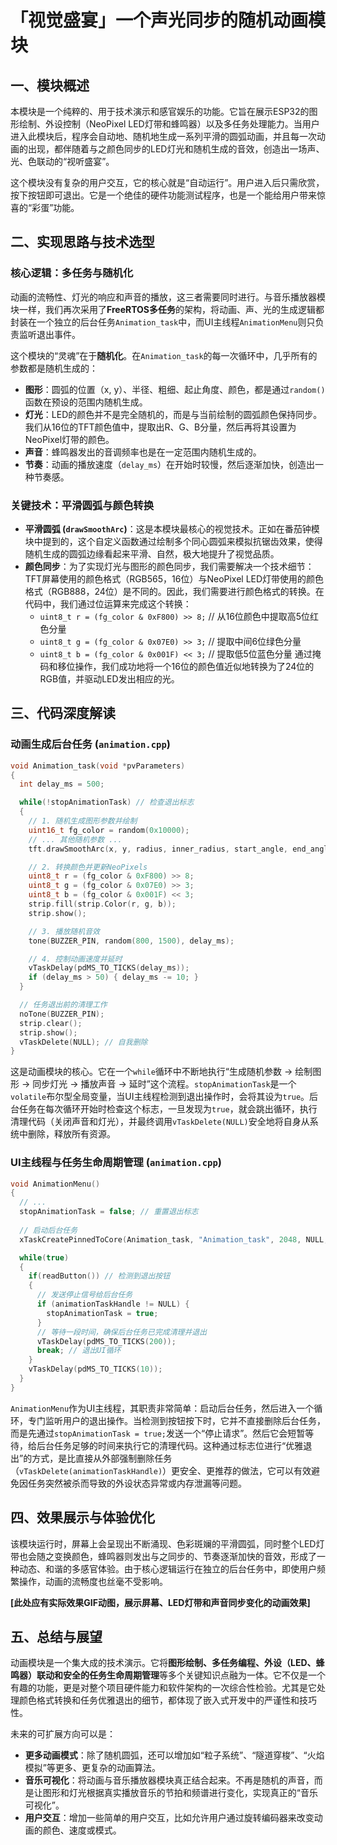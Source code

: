 # 「视觉盛宴」一个声光同步的随机动画模块

## 一、模块概述

本模块是一个纯粹的、用于技术演示和感官娱乐的功能。它旨在展示ESP32的图形绘制、外设控制（NeoPixel LED灯带和蜂鸣器）以及多任务处理能力。当用户进入此模块后，程序会自动地、随机地生成一系列平滑的圆弧动画，并且每一次动画的出现，都伴随着与之颜色同步的LED灯光和随机生成的音效，创造出一场声、光、色联动的“视听盛宴”。

这个模块没有复杂的用户交互，它的核心就是“自动运行”。用户进入后只需欣赏，按下按钮即可退出。它是一个绝佳的硬件功能测试程序，也是一个能给用户带来惊喜的“彩蛋”功能。

## 二、实现思路与技术选型

### 核心逻辑：多任务与随机化

动画的流畅性、灯光的响应和声音的播放，这三者需要同时进行。与音乐播放器模块一样，我们再次采用了**FreeRTOS多任务**的架构，将动画、声、光的生成逻辑都封装在一个独立的后台任务`Animation_task`中，而UI主线程`AnimationMenu`则只负责监听退出事件。

这个模块的“灵魂”在于**随机化**。在`Animation_task`的每一次循环中，几乎所有的参数都是随机生成的：
-   **图形**：圆弧的位置（x, y）、半径、粗细、起止角度、颜色，都是通过`random()`函数在预设的范围内随机生成。
-   **灯光**：LED的颜色并不是完全随机的，而是与当前绘制的圆弧颜色保持同步。我们从16位的TFT颜色值中，提取出R、G、B分量，然后再将其设置为NeoPixel灯带的颜色。
-   **声音**：蜂鸣器发出的音调频率也是在一定范围内随机生成的。
-   **节奏**：动画的播放速度（`delay_ms`）在开始时较慢，然后逐渐加快，创造出一种节奏感。

### 关键技术：平滑圆弧与颜色转换

-   **平滑圆弧 (`drawSmoothArc`)**：这是本模块最核心的视觉技术。正如在番茄钟模块中提到的，这个自定义函数通过绘制多个同心圆弧来模拟抗锯齿效果，使得随机生成的圆弧边缘看起来平滑、自然，极大地提升了视觉品质。
-   **颜色同步**：为了实现灯光与图形的颜色同步，我们需要解决一个技术细节：TFT屏幕使用的颜色格式（RGB565，16位）与NeoPixel LED灯带使用的颜色格式（RGB888，24位）是不同的。因此，我们需要进行颜色格式的转换。在代码中，我们通过位运算来完成这个转换：
    -   `uint8_t r = (fg_color & 0xF800) >> 8;` // 从16位颜色中提取高5位红色分量
    -   `uint8_t g = (fg_color & 0x07E0) >> 3;` // 提取中间6位绿色分量
    -   `uint8_t b = (fg_color & 0x001F) << 3;` // 提取低5位蓝色分量
    通过掩码和移位操作，我们成功地将一个16位的颜色值近似地转换为了24位的RGB值，并驱动LED发出相应的光。

## 三、代码深度解读

### 动画生成后台任务 (`animation.cpp`)

```cpp
void Animation_task(void *pvParameters)
{
  int delay_ms = 500;

  while(!stopAnimationTask) // 检查退出标志
  {
    // 1. 随机生成图形参数并绘制
    uint16_t fg_color = random(0x10000);
    // ... 其他随机参数 ...
    tft.drawSmoothArc(x, y, radius, inner_radius, start_angle, end_angle, fg_color, bg_color, arc_end);

    // 2. 转换颜色并更新NeoPixels
    uint8_t r = (fg_color & 0xF800) >> 8;
    uint8_t g = (fg_color & 0x07E0) >> 3;
    uint8_t b = (fg_color & 0x001F) << 3;
    strip.fill(strip.Color(r, g, b));
    strip.show();

    // 3. 播放随机音效
    tone(BUZZER_PIN, random(800, 1500), delay_ms);

    // 4. 控制动画速度并延时
    vTaskDelay(pdMS_TO_TICKS(delay_ms));
    if (delay_ms > 50) { delay_ms -= 10; }
  }

  // 任务退出前的清理工作
  noTone(BUZZER_PIN);
  strip.clear();
  strip.show();
  vTaskDelete(NULL); // 自我删除
}
```

这是动画模块的核心。它在一个`while`循环中不断地执行“生成随机参数 -> 绘制图形 -> 同步灯光 -> 播放声音 -> 延时”这个流程。`stopAnimationTask`是一个`volatile`布尔型全局变量，当UI主线程检测到退出操作时，会将其设为`true`。后台任务在每次循环开始时检查这个标志，一旦发现为`true`，就会跳出循环，执行清理代码（关闭声音和灯光），并最终调用`vTaskDelete(NULL)`安全地将自身从系统中删除，释放所有资源。

### UI主线程与任务生命周期管理 (`animation.cpp`)

```cpp
void AnimationMenu()
{
  // ...
  stopAnimationTask = false; // 重置退出标志
  
  // 启动后台任务
  xTaskCreatePinnedToCore(Animation_task, "Animation_task", 2048, NULL, 1, &animationTaskHandle, 0);

  while(true)
  {
    if(readButton()) // 检测到退出按钮
    {
      // 发送停止信号给后台任务
      if (animationTaskHandle != NULL) {
        stopAnimationTask = true;
      }
      // 等待一段时间，确保后台任务已完成清理并退出
      vTaskDelay(pdMS_TO_TICKS(200)); 
      break; // 退出UI循环
    }
    vTaskDelay(pdMS_TO_TICKS(10));
  }
}
```

`AnimationMenu`作为UI主线程，其职责非常简单：启动后台任务，然后进入一个循环，专门监听用户的退出操作。当检测到按钮按下时，它并不直接删除后台任务，而是先通过`stopAnimationTask = true;`发送一个“停止请求”。然后它会短暂等待，给后台任务足够的时间来执行它的清理代码。这种通过标志位进行“优雅退出”的方式，是比直接从外部强制删除任务（`vTaskDelete(animationTaskHandle)`）更安全、更推荐的做法，它可以有效避免因任务突然被杀而导致的外设状态异常或内存泄漏等问题。

## 四、效果展示与体验优化

该模块运行时，屏幕上会呈现出不断涌现、色彩斑斓的平滑圆弧，同时整个LED灯带也会随之变换颜色，蜂鸣器则发出与之同步的、节奏逐渐加快的音效，形成了一种动态、和谐的多感官体验。由于核心逻辑运行在独立的后台任务中，即使用户频繁操作，动画的流畅度也丝毫不受影响。

**[此处应有实际效果GIF动图，展示屏幕、LED灯带和声音同步变化的动画效果]**

## 五、总结与展望

动画模块是一个集大成的技术演示。它将**图形绘制、多任务编程、外设（LED、蜂鸣器）联动和安全的任务生命周期管理**等多个关键知识点融为一体。它不仅是一个有趣的功能，更是对整个项目硬件能力和软件架构的一次综合性检验。尤其是它处理颜色格式转换和任务优雅退出的细节，都体现了嵌入式开发中的严谨性和技巧性。

未来的可扩展方向可以是：
-   **更多动画模式**：除了随机圆弧，还可以增加如“粒子系统”、“隧道穿梭”、“火焰模拟”等更多、更复杂的动画算法。
-   **音乐可视化**：将动画与音乐播放器模块真正结合起来。不再是随机的声音，而是让图形和灯光根据真实播放音乐的节拍和频谱进行变化，实现真正的“音乐可视化”。
-   **用户交互**：增加一些简单的用户交互，比如允许用户通过旋转编码器来改变动画的颜色、速度或模式。